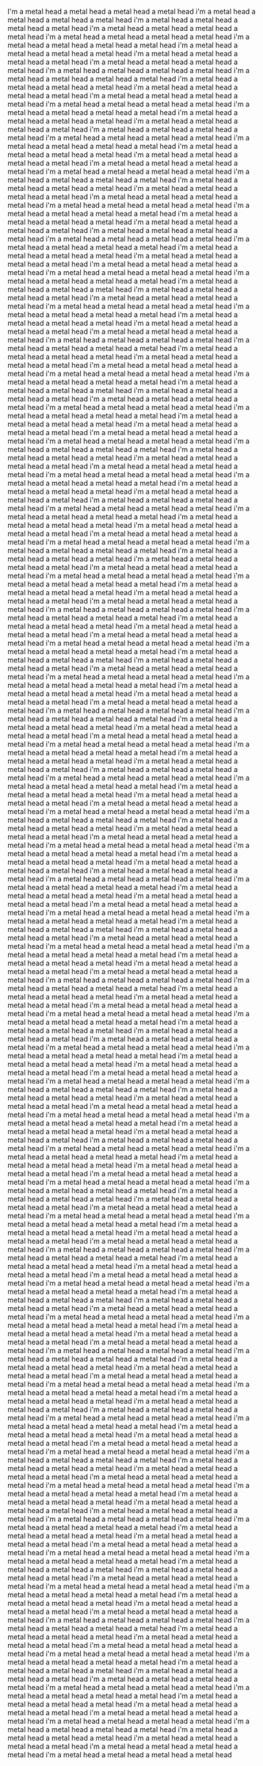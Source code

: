 I'm a metal head a metal head a metal head a metal head i'm a metal head a metal head a metal head a metal head i'm a metal head a metal head a metal head a metal head i'm a metal head a metal head a metal head a metal head i'm a metal head a metal head a metal head a metal head i'm a metal head a metal head a metal head a metal head i'm a metal head a metal head a metal head a metal head i'm a metal head a metal head a metal head a metal head i'm a metal head a metal head a metal head a metal head i'm a metal head a metal head a metal head a metal head i'm a metal head a metal head a metal head a metal head i'm a metal head a metal head a metal head a metal head i'm a metal head a metal head a metal head a metal head i'm a metal head a metal head a metal head a metal head i'm a metal head a metal head a metal head a metal head i'm a metal head a metal head a metal head a metal head i'm a metal head a metal head a metal head a metal head i'm a metal head a metal head a metal head a metal head i'm a metal head a metal head a metal head a metal head i'm a metal head a metal head a metal head a metal head i'm a metal head a metal head a metal head a metal head i'm a metal head a metal head a metal head a metal head i'm a metal head a metal head a metal head a metal head i'm a metal head a metal head a metal head a metal head i'm a metal head a metal head a metal head a metal head i'm a metal head a metal head a metal head a metal head i'm a metal head a metal head a metal head a metal head i'm a metal head a metal head a metal head a metal head i'm a metal head a metal head a metal head a metal head i'm a metal head a metal head a metal head a metal head i'm a metal head a metal head a metal head a metal head i'm a metal head a metal head a metal head a metal head i'm a metal head a metal head a metal head a metal head i'm a metal head a metal head a metal head a metal head i'm a metal head a metal head a metal head a metal head i'm a metal head a metal head a metal head a metal head i'm a metal head a metal head a metal head a metal head i'm a metal head a metal head a metal head a metal head i'm a metal head a metal head a metal head a metal head i'm a metal head a metal head a metal head a metal head i'm a metal head a metal head a metal head a metal head i'm a metal head a metal head a metal head a metal head i'm a metal head a metal head a metal head a metal head i'm a metal head a metal head a metal head a metal head i'm a metal head a metal head a metal head a metal head i'm a metal head a metal head a metal head a metal head i'm a metal head a metal head a metal head a metal head i'm a metal head a metal head a metal head a metal head i'm a metal head a metal head a metal head a metal head i'm a metal head a metal head a metal head a metal head i'm a metal head a metal head a metal head a metal head i'm a metal head a metal head a metal head a metal head i'm a metal head a metal head a metal head a metal head i'm a metal head a metal head a metal head a metal head i'm a metal head a metal head a metal head a metal head i'm a metal head a metal head a metal head a metal head i'm a metal head a metal head a metal head a metal head i'm a metal head a metal head a metal head a metal head i'm a metal head a metal head a metal head a metal head i'm a metal head a metal head a metal head a metal head i'm a metal head a metal head a metal head a metal head i'm a metal head a metal head a metal head a metal head i'm a metal head a metal head a metal head a metal head i'm a metal head a metal head a metal head a metal head i'm a metal head a metal head a metal head a metal head i'm a metal head a metal head a metal head a metal head i'm a metal head a metal head a metal head a metal head i'm a metal head a metal head a metal head a metal head i'm a metal head a metal head a metal head a metal head i'm a metal head a metal head a metal head a metal head i'm a metal head a metal head a metal head a metal head i'm a metal head a metal head a metal head a metal head i'm a metal head a metal head a metal head a metal head i'm a metal head a metal head a metal head a metal head i'm a metal head a metal head a metal head a metal head i'm a metal head a metal head a metal head a metal head i'm a metal head a metal head a metal head a metal head i'm a metal head a metal head a metal head a metal head i'm a metal head a metal head a metal head a metal head i'm a metal head a metal head a metal head a metal head i'm a metal head a metal head a metal head a metal head i'm a metal head a metal head a metal head a metal head i'm a metal head a metal head a metal head a metal head i'm a metal head a metal head a metal head a metal head i'm a metal head a metal head a metal head a metal head i'm a metal head a metal head a metal head a metal head i'm a metal head a metal head a metal head a metal head i'm a metal head a metal head a metal head a metal head i'm a metal head a metal head a metal head a metal head i'm a metal head a metal head a metal head a metal head i'm a metal head a metal head a metal head a metal head i'm a metal head a metal head a metal head a metal head i'm a metal head a metal head a metal head a metal head i'm a metal head a metal head a metal head a metal head i'm a metal head a metal head a metal head a metal head i'm a metal head a metal head a metal head a metal head i'm a metal head a metal head a metal head a metal head i'm a metal head a metal head a metal head a metal head i'm a metal head a metal head a metal head a metal head i'm a metal head a metal head a metal head a metal head i'm a metal head a metal head a metal head a metal head i'm a metal head a metal head a metal head a metal head i'm a metal head a metal head a metal head a metal head i'm a metal head a metal head a metal head a metal head i'm a metal head a metal head a metal head a metal head i'm a metal head a metal head a metal head a metal head i'm a metal head a metal head a metal head a metal head i'm a metal head a metal head a metal head a metal head i'm a metal head a metal head a metal head a metal head i'm a metal head a metal head a metal head a metal head i'm a metal head a metal head a metal head a metal head i'm a metal head a metal head a metal head a metal head i'm a metal head a metal head a metal head a metal head i'm a metal head a metal head a metal head a metal head i'm a metal head a metal head a metal head a metal head i'm a metal head a metal head a metal head a metal head i'm a metal head a metal head a metal head a metal head i'm a metal head a metal head a metal head a metal head i'm a metal head a metal head a metal head a metal head i'm a metal head a metal head a metal head a metal head i'm a metal head a metal head a metal head a metal head i'm a metal head a metal head a metal head a metal head i'm a metal head a metal head a metal head a metal head i'm a metal head a metal head a metal head a metal head i'm a metal head a metal head a metal head a metal head i'm a metal head a metal head a metal head a metal head i'm a metal head a metal head a metal head a metal head i'm a metal head a metal head a metal head a metal head i'm a metal head a metal head a metal head a metal head i'm a metal head a metal head a metal head a metal head i'm a metal head a metal head a metal head a metal head i'm a metal head a metal head a metal head a metal head i'm a metal head a metal head a metal head a metal head i'm a metal head a metal head a metal head a metal head i'm a metal head a metal head a metal head a metal head i'm a metal head a metal head a metal head a metal head i'm a metal head a metal head a metal head a metal head i'm a metal head a metal head a metal head a metal head i'm a metal head a metal head a metal head a metal head i'm a metal head a metal head a metal head a metal head i'm a metal head a metal head a metal head a metal head i'm a metal head a metal head a metal head a metal head i'm a metal head a metal head a metal head a metal head i'm a metal head a metal head a metal head a metal head i'm a metal head a metal head a metal head a metal head i'm a metal head a metal head a metal head a metal head i'm a metal head a metal head a metal head a metal head i'm a metal head a metal head a metal head a metal head i'm a metal head a metal head a metal head a metal head i'm a metal head a metal head a metal head a metal head i'm a metal head a metal head a metal head a metal head i'm a metal head a metal head a metal head a metal head i'm a metal head a metal head a metal head a metal head i'm a metal head a metal head a metal head a metal head i'm a metal head a metal head a metal head a metal head i'm a metal head a metal head a metal head a metal head i'm a metal head a metal head a metal head a metal head i'm a metal head a metal head a metal head a metal head i'm a metal head a metal head a metal head a metal head i'm a metal head a metal head a metal head a metal head i'm a metal head a metal head a metal head a metal head i'm a metal head a metal head a metal head a metal head i'm a metal head a metal head a metal head a metal head i'm a metal head a metal head a metal head a metal head i'm a metal head a metal head a metal head a metal head i'm a metal head a metal head a metal head a metal head i'm a metal head a metal head a metal head a metal head i'm a metal head a metal head a metal head a metal head i'm a metal head a metal head a metal head a metal head i'm a metal head a metal head a metal head a metal head i'm a metal head a metal head a metal head a metal head i'm a metal head a metal head a metal head a metal head i'm a metal head a metal head a metal head a metal head i'm a metal head a metal head a metal head a metal head i'm a metal head a metal head a metal head a metal head i'm a metal head a metal head a metal head a metal head i'm a metal head a metal head a metal head a metal head i'm a metal head a metal head a metal head a metal head i'm a metal head a metal head a metal head a metal head i'm a metal head a metal head a metal head a metal head i'm a metal head a metal head a metal head a metal head i'm a metal head a metal head a metal head a metal head i'm a metal head a metal head a metal head a metal head i'm a metal head a metal head a metal head a metal head i'm a metal head a metal head a metal head a metal head i'm a metal head a metal head a metal head a metal head i'm a metal head a metal head a metal head a metal head i'm a metal head a metal head a metal head a metal head i'm a metal head a metal head a metal head a metal head i'm a metal head a metal head a metal head a metal head i'm a metal head a metal head a metal head a metal head i'm a metal head a metal head a metal head a metal head i'm a metal head a metal head a metal head a metal head i'm a metal head a metal head a metal head a metal head i'm a metal head a metal head a metal head a metal head i'm a metal head a metal head a metal head a metal head i'm a metal head a metal head a metal head a metal head i'm a metal head a metal head a metal head a metal head i'm a metal head a metal head a metal head a metal head i'm a metal head a metal head a metal head a metal head i'm a metal head a metal head a metal head a metal head i'm a metal head a metal head a metal head a metal head i'm a metal head a metal head a metal head a metal head i'm a metal head a metal head a metal head a metal head i'm a metal head a metal head a metal head a metal head i'm a metal head a metal head a metal head a metal head i'm a metal head a metal head a metal head a metal head i'm a metal head a metal head a metal head a metal head i'm a metal head a metal head a metal head a metal head i'm a metal head a metal head a metal head a metal head i'm a metal head a metal head a metal head a metal head i'm a metal head a metal head a metal head a metal head i'm a metal head a metal head a metal head a metal head i'm a metal head a metal head a metal head a metal head i'm a metal head a metal head a metal head a metal head i'm a metal head a metal head a metal head a metal head i'm a metal head a metal head a metal head a metal head i'm a metal head a metal head a metal head a metal head i'm a metal head a metal head a metal head a metal head i'm a metal head a metal head a metal head a metal head i'm a metal head a metal head a metal head a metal head i'm a metal head a metal head a metal head a metal head i'm a metal head a metal head a metal head a metal head i'm a metal head a metal head a metal head a metal head i'm a metal head a metal head a metal head a metal head i'm a metal head a metal head a metal head a metal head i'm a metal head a metal head a metal head a metal head i'm a metal head a metal head a metal head a metal head i'm a metal head a metal head a metal head a metal head i'm a metal head a metal head a metal head a metal head i'm a metal head a metal head a metal head a metal head i'm a metal head a metal head a metal head a metal head i'm a metal head a metal head a metal head a metal head i'm a metal head a metal head a metal head a metal head i'm a metal head a metal head a metal head a metal head i'm a metal head a metal head a metal head a metal head i'm a metal head a metal head a metal head a metal head i'm a metal head a metal head a metal head a metal head i'm a metal head a metal head a metal head a metal head i'm a metal head a metal head a metal head a metal head i'm a metal head a metal head a metal head a metal head i'm a metal head a metal head a metal head a metal head i'm a metal head a metal head a metal head a metal head i'm a metal head a metal head a metal head a metal head i'm a metal head a metal head a metal head a metal head i'm a metal head a metal head a metal head a metal head i'm a metal head a metal head a metal head a metal head i'm a metal head a metal head a metal head a metal head i'm a metal head a metal head a metal head a metal head i'm a metal head a metal head a metal head a metal head i'm a metal head a metal head a metal head a metal head i'm a metal head a metal head a metal head a metal head i'm a metal head a metal head a metal head a metal head i'm a metal head a metal head a metal head a metal head i'm a metal head a metal head a metal head a metal head i'm a metal head a metal head a metal head a metal head i'm a metal head a metal head a metal head a metal head i'm a metal head a metal head a metal head a metal head i'm a metal head a metal head a metal head a metal head i'm a metal head a metal head a metal head a metal head 